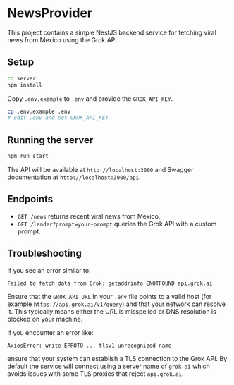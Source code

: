 # NewsProvider

This project contains a simple NestJS backend service for fetching viral news from Mexico using the Grok API.

## Setup

```bash
cd server
npm install
```

Copy `.env.example` to `.env` and provide the `GROK_API_KEY`.

```bash
cp .env.example .env
# edit .env and set GROK_API_KEY
```

## Running the server

```bash
npm run start
```

The API will be available at `http://localhost:3000` and Swagger documentation at `http://localhost:3000/api`.

## Endpoints

- `GET /news` returns recent viral news from Mexico.
- `GET /lander?prompt=your+prompt` queries the Grok API with a custom prompt.

## Troubleshooting

If you see an error similar to:

```
Failed to fetch data from Grok: getaddrinfo ENOTFOUND api.grok.ai
```

Ensure that the `GROK_API_URL` in your `.env` file points to a valid host (for example `https://api.grok.ai/v1/query`) and that your network can resolve it.
This typically means either the URL is misspelled or DNS resolution is blocked on your machine.

If you encounter an error like:
```
AxiosError: write EPROTO ... tlsv1 unrecognized name
```
ensure that your system can establish a TLS connection to the Grok API. By default the
service will connect using a server name of `grok.ai` which avoids issues with
some TLS proxies that reject `api.grok.ai`.
